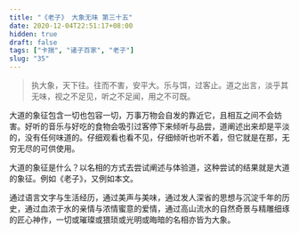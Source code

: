 ```yaml
---
title: "《老子》 大象无味 第三十五"
date: 2020-12-04T22:51:17+08:00
hidden: true
draft: false
tags: ["卡揣", "诸子百家", "老子"]
slug: "35"
---
```


> 执大象，天下往。往而不害，安平大。乐与饵，过客止。道之出言，淡乎其无味，视之不足见，听之不足闻，用之不可既。

大道的象征包含一切也包容一切，万事万物会自发的靠近它，且相互之间不会妨害。好听的音乐与好吃的食物会吸引过客停下来倾听与品尝，道阐述出来却是平淡的，没有任何味道的。仔细观看也看不见，仔细倾听也听不着，但它就是在那，无穷无尽的可供使用。

大道的象征是什么？以名相的方式去尝试阐述与体验道，这种尝试的结果就是大道的象征。例如《老子》，又例如本文。

通过语言文字与生活经历，通过美声与美味，通过发人深省的思想与沉淀千年的历史，通过血浓于水的亲情与浓情蜜意的爱情，通过高山流水的自然奇景与精雕细琢的匠心神作，一切或璀璨或猥琐或光明或晦暗的名相亦皆为大象。